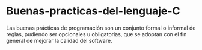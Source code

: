 # Buenas-practicas-del-lenguaje-C
Las buenas prácticas de programación son un conjunto formal o informal de reglas, pudiendo ser opcionales u obligatorias, que se adoptan con el fin general de mejorar la calidad del software.
